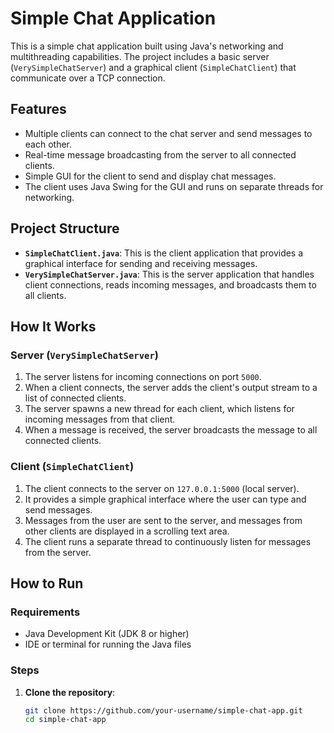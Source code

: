 # Simple Chat Application

This is a simple chat application built using Java's networking and multithreading capabilities. The project includes a basic server (`VerySimpleChatServer`) and a graphical client (`SimpleChatClient`) that communicate over a TCP connection.

## Features
- Multiple clients can connect to the chat server and send messages to each other.
- Real-time message broadcasting from the server to all connected clients.
- Simple GUI for the client to send and display chat messages.
- The client uses Java Swing for the GUI and runs on separate threads for networking.

## Project Structure
- **`SimpleChatClient.java`**: This is the client application that provides a graphical interface for sending and receiving messages.
- **`VerySimpleChatServer.java`**: This is the server application that handles client connections, reads incoming messages, and broadcasts them to all clients.

## How It Works

### Server (`VerySimpleChatServer`)
1. The server listens for incoming connections on port `5000`.
2. When a client connects, the server adds the client's output stream to a list of connected clients.
3. The server spawns a new thread for each client, which listens for incoming messages from that client.
4. When a message is received, the server broadcasts the message to all connected clients.

### Client (`SimpleChatClient`)
1. The client connects to the server on `127.0.0.1:5000` (local server).
2. It provides a simple graphical interface where the user can type and send messages.
3. Messages from the user are sent to the server, and messages from other clients are displayed in a scrolling text area.
4. The client runs a separate thread to continuously listen for messages from the server.

## How to Run

### Requirements
- Java Development Kit (JDK 8 or higher)
- IDE or terminal for running the Java files

### Steps

1. **Clone the repository**:
   ```bash
   git clone https://github.com/your-username/simple-chat-app.git
   cd simple-chat-app
